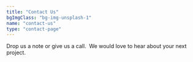 ```yaml
---
title: "Contact Us"
bgImgClass: "bg-img-unsplash-1"
name: "contact-us"
type: "contact-page"
---
```


Drop us a note or give us a call.  We would love to hear about your next project.
